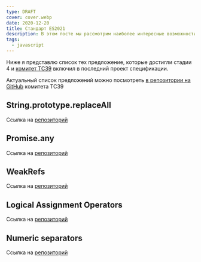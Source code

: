 ```yaml
---
type: DRAFT
cover: cover.webp
date: 2020-12-20
title: Стандарт ES2021
description: В этом посте мы рассмотрим наиболее интересные возможности, которые должны быть включены в ES12 - новую версию стандарта
tags:
  - javascript
---
```


Ниже я представлю список тех предложение,
которые достигли стадии 4 и [комитет TC39](https://tc39.es) включил в последний проект спецификации.

Актуальный список предложений можно посмотреть [в репозитории на GitHub](https://github.com/tc39/proposals/blob/master/finished-proposals.md) комитета TC39

## String.prototype.replaceAll

Ссылка на [репозиторий](https://github.com/tc39/proposal-string-replaceall)

## Promise.any

Ссылка на [репозиторий](https://github.com/tc39/proposal-promise-any)

## WeakRefs

Ссылка на [репозиторий](https://github.com/tc39/proposal-weakrefs)

## Logical Assignment Operators

Ссылка на [репозиторий](https://github.com/tc39/proposal-logical-assignment)

## Numeric separators

Ссылка на [репозиторий](https://github.com/tc39/proposal-numeric-separator)


